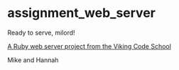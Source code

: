 # assignment_web_server
Ready to serve, milord!

[A Ruby web server project from the Viking Code School](http://www.vikingcodeschool.com)

Mike and Hannah